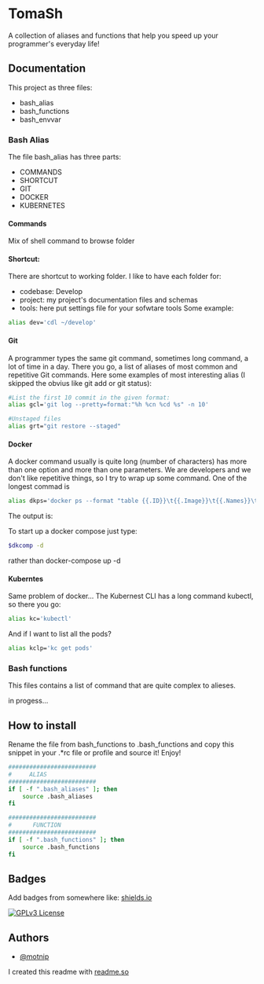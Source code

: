 
# TomaSh
A collection of aliases and functions that help you speed up your programmer's everyday life!

## Documentation

This project as three files:
- bash_alias
- bash_functions
- bash_envvar
  
### Bash Alias
The file bash_alias has three parts:
- COMMANDS
- SHORTCUT
- GIT
- DOCKER
- KUBERNETES

#### Commands
Mix of shell command to browse folder

#### Shortcut: 
There are shortcut to working folder.
I like to have each folder for:
 - codebase: Develop
 - project: my project's documentation files and schemas
 - tools: here put settings file for your sofwtare tools
Some example:
``` bash
alias dev='cdl ~/develop'
```
#### Git
A programmer types the same git command, sometimes long command, a lot of time in a day. 
There you go, a list of aliases of most common and repetitive Git commands.
Here some examples of most interesting alias (I skipped the obvius like git add or git status):
``` bash
#List the first 10 commit in the given format:
alias gcl='git log --pretty=format:"%h %cn %cd %s" -n 10'
```

``` bash
#Unstaged files
alias grt="git restore --staged"
```

#### Docker
A docker command usually is quite long (number of characters) has more than one option and more than one parameters. 
We are developers and we don't like repetitive things, so I try to wrap up some command.
One of the longest commad is
``` bash
alias dkps='docker ps --format "table {{.ID}}\t{{.Image}}\t{{.Names}}\t{{.Status}}\t{{.Port}}"'
```
The output is:

To start up a docker compose just type:
``` bash
$dkcomp -d
```
rather than docker-compose up -d

#### Kuberntes
Same problem of docker...
The Kubernest CLI has a long command kubectl, so there you go:
``` bash
alias kc='kubectl'
```
And if I want to list all the pods?
``` bash
alias kclp='kc get pods'
```
### Bash functions
This files contains a list of command that are quite complex to alieses.

<work> in progess...</work>

## How to install
Rename the file from bash_functions to .bash_functions and copy this snippet in your .*rc file or profile and source it! Enjoy!

```bash
#########################
#     ALIAS
#########################
if [ -f ".bash_aliases" ]; then
	source .bash_aliases
fi

#########################
#      FUNCTION
#########################
if [ -f ".bash_functions" ]; then
	source .bash_functions
fi
```

## Badges
Add badges from somewhere like: [shields.io](https://shields.io/)

[![GPLv3 License](https://img.shields.io/badge/License-GPL%20v3-yellow.svg)](https://opensource.org/licenses/)

  
## Authors

- [@motnip](https://www.github.com/motnip)

I created this readme with [readme.so](https://readme.so/) 



  